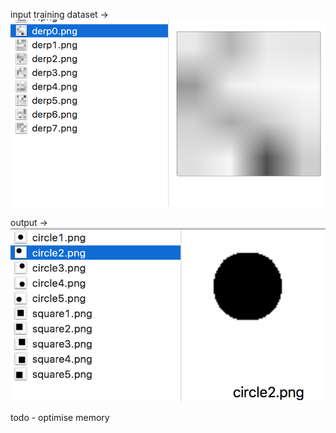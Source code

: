 input training dataset ->
![sample](/autoencoder/screenshots/img.png)



output -> 
![sample](/autoencoder/screenshots/img2.png)


todo - optimise memory
